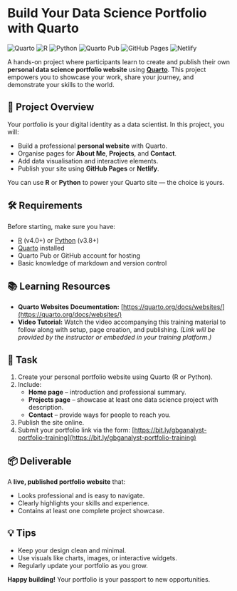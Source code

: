 # Build Your Data Science Portfolio with Quarto

![Quarto](https://img.shields.io/badge/Built%20with-Quarto-3d6df2.svg)
![R](https://img.shields.io/badge/R-276DC3?logo=r&logoColor=white)
![Python](https://img.shields.io/badge/Python-3776AB?logo=python&logoColor=white)
![Quarto Pub](https://img.shields.io/badge/Deploy-Quarto%20Pub-4A90E2?logo=quarto)
![GitHub Pages](https://img.shields.io/badge/Deploy-GitHub%20Pages-black?logo=github)
![Netlify](https://img.shields.io/badge/Deploy-Netlify-00C7B7?logo=netlify&logoColor=white)

A hands-on project where participants learn to create and publish their own **personal data science portfolio website** using **[Quarto](https://quarto.org/)**. This project empowers you to showcase your work, share your journey, and demonstrate your skills to the world.

## 🚀 Project Overview

Your portfolio is your digital identity as a data scientist. In this project, you will:
- Build a professional **personal website** with Quarto.
- Organise pages for **About Me**, **Projects**, and **Contact**.
- Add data visualisation and interactive elements.
- Publish your site using **GitHub Pages** or **Netlify**.

You can use **R** or **Python** to power your Quarto site — the choice is yours.

## 🛠 Requirements

Before starting, make sure you have:
- [R](https://cran.r-project.org/) (v4.0+) or [Python](https://www.python.org/) (v3.8+)
- [Quarto](https://quarto.org/docs/get-started/) installed
- Quarto Pub or GitHub account for hosting
- Basic knowledge of markdown and version control

## 📚 Learning Resources

- **Quarto Websites Documentation:** [https://quarto.org/docs/websites/](https://quarto.org/docs/websites/)
- **Video Tutorial:** Watch the video accompanying this training material to follow along with setup, page creation, and publishing. _(Link will be provided by the instructor or embedded in your training platform.)_

## 📌 Task

1. Create your personal portfolio website using Quarto (R or Python).
2. Include:
   - **Home page** – introduction and professional summary.
   - **Projects page** – showcase at least one data science project with description.
   - **Contact** – provide ways for people to reach you.
3. Publish the site online.
4. Submit your portfolio link via the form: [https://bit.ly/gbganalyst-portfolio-training](https://bit.ly/gbganalyst-portfolio-training)

## 📦 Deliverable

A **live, published portfolio website** that:
- Looks professional and is easy to navigate.
- Clearly highlights your skills and experience.
- Contains at least one complete project showcase.

## 💡 Tips
- Keep your design clean and minimal.
- Use visuals like charts, images, or interactive widgets.
- Regularly update your portfolio as you grow.

**Happy building!** Your portfolio is your passport to new opportunities.
